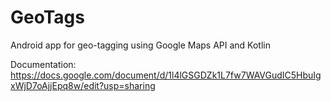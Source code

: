 # GeoTags
Android app for geo-tagging using Google Maps API and Kotlin

Documentation: https://docs.google.com/document/d/1l4lGSGDZk1L7fw7WAVGudIC5HbuIgxWjD7oAjjEpq8w/edit?usp=sharing

